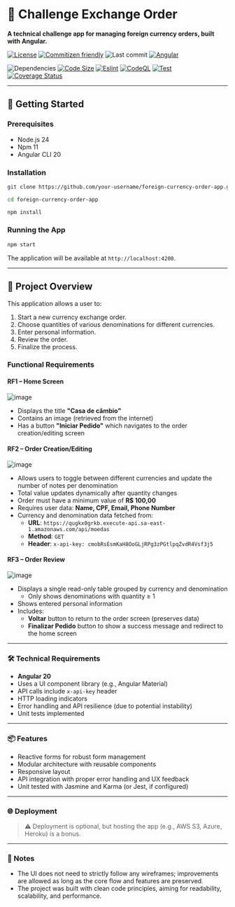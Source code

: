 
# 💱 Challenge Exchange Order

**A technical challenge app for managing foreign currency orders, built with Angular.**

[![License](https://img.shields.io/github/license/hebertpaziam/challenge-exchange-order?logo=open-source-initiative&logoColor=white)](https://github.com/hebertpaziam/challenge-exchange-order/blob/main/LICENSE)
[![Commitizen friendly](https://img.shields.io/badge/commitizen-friendly-brightgreen?logo=git&logoColor=white)](http://commitizen.github.io/cz-cli/)
![Last commit](https://img.shields.io/github/last-commit/hebertpaziam/challenge-exchange-order?logo=git&logoColor=white)
[![Angular](https://img.shields.io/badge/made%20with-Angular-DD0031?logo=angular&logoColor=white)](https://v20.angular.dev/)

![Dependencies](https://img.shields.io/badge/dependencies-up%20to%20date-brightgreen?logo=dependabot&logoColor=white)
[![Code Size](https://img.shields.io/github/languages/code-size/hebertpaziam/challenge-exchange-order?label=Code%20Size&logo=github&logoColor=white)](https://github.com/hebertpaziam/challenge-exchange-order)
[![Eslint](https://github.com/hebertpaziam/challenge-exchange-order/actions/workflows/eslint.yml/badge.svg?logo=eslint&logoColor=white)](https://github.com/hebertpaziam/challenge-exchange-order/actions/workflows/eslint.yml)
[![CodeQL](https://github.com/hebertpaziam/challenge-exchange-order/actions/workflows/codeql.yml/badge.svg?logo=github&logoColor=white)](https://github.com/hebertpaziam/challenge-exchange-order/actions/workflows/codeql.yml)
[![Test](https://github.com/hebertpaziam/challenge-exchange-order/actions/workflows/test.yml/badge.svg?logo=jest&logoColor=white)](https://github.com/hebertpaziam/challenge-exchange-order/actions/workflows/test.yml)
[![Coverage Status](https://img.shields.io/coveralls/github/hebertpaziam/challenge-exchange-order/main?logo=coveralls&logoColor=white)](https://coveralls.io/github/hebertpaziam/challenge-exchange-order?branch=main)

---

## 🚀 Getting Started

### Prerequisites

- Node.js 24
- Npm 11
- Angular CLI 20

### Installation

```bash
git clone https://github.com/your-username/foreign-currency-order-app.git

cd foreign-currency-order-app

npm install
```

### Running the App

```bash
npm start
```

The application will be available at `http://localhost:4200`.

---

## 🧾 Project Overview

This application allows a user to:

1. Start a new currency exchange order.
2. Choose quantities of various denominations for different currencies.
3. Enter personal information.
4. Review the order.
5. Finalize the process.

### Functional Requirements

#### RF1 – Home Screen
![image](https://github.com/user-attachments/assets/0132ec1a-35f9-4ed5-82d5-77f8fcc78130)

- Displays the title **"Casa de câmbio"**
- Contains an image (retrieved from the internet)
- Has a button **"Iniciar Pedido"** which navigates to the order creation/editing screen

#### RF2 – Order Creation/Editing
![image](https://github.com/user-attachments/assets/9bddb678-ec4a-40ab-a95d-3826dbf0cf2c)

- Allows users to toggle between different currencies and update the number of notes per denomination
- Total value updates dynamically after quantity changes
- Order must have a minimum value of **R$ 100,00**
- Requires user data: **Name, CPF, Email, Phone Number**
- Currency and denomination data fetched from:
  - **URL**: `https://qugkx0grkb.execute-api.sa-east-1.amazonaws.com/api/moedas`
  - **Method**: `GET`
  - **Header**: `x-api-key: cmobRsEsmKaH8OoGLjRPg3zPGtlpqZvdR4Vsf3j5`

#### RF3 – Order Review
![image](https://github.com/user-attachments/assets/955810ef-8f36-4ab4-8c8d-4eb553cd67a9)

- Displays a single read-only table grouped by currency and denomination
  - Only shows denominations with quantity ≥ 1
- Shows entered personal information
- Includes:
  - **Voltar** button to return to the order screen (preserves data)
  - **Finalizar Pedido** button to show a success message and redirect to the home screen

---

### 🛠 Technical Requirements

- **Angular 20**
- Uses a UI component library (e.g., Angular Material)
- API calls include `x-api-key` header
- HTTP loading indicators
- Error handling and API resilience (due to potential instability)
- Unit tests implemented

---

### 📦 Features

- Reactive forms for robust form management
- Modular architecture with reusable components
- Responsive layout
- API integration with proper error handling and UX feedback
- Unit tested with Jasmine and Karma (or Jest, if configured)

---

### 🌐 Deployment

> ⚠️ Deployment is optional, but hosting the app (e.g., AWS S3, Azure, Heroku) is a bonus.

---

### 📎 Notes

- The UI does not need to strictly follow any wireframes; improvements are allowed as long as the core flow and features are preserved.
- The project was built with clean code principles, aiming for readability, scalability, and performance.
